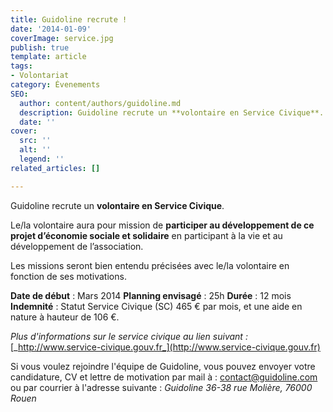 ```yaml
---
title: Guidoline recrute !
date: '2014-01-09'
coverImage: service.jpg
publish: true
template: article
tags:
- Volontariat
category: Évenements
SEO:
  author: content/authors/guidoline.md
  description: Guidoline recrute un **volontaire en Service Civique**.
  date: ''
cover:
  src: ''
  alt: ''
  legend: ''
related_articles: []

---
```

Guidoline recrute un **volontaire en Service Civique**.

Le/la volontaire aura pour mission de **participer au développement de ce projet d’économie sociale et solidaire** en participant à la vie et au développement de l’association.

Les missions seront bien entendu précisées avec le/la volontaire en fonction de ses motivations.

**Date de début** : Mars 2014 **Planning envisagé** : 25h **Durée** : 12 mois **Indemnité** : Statut Service Civique (SC) 465 € par mois, et une aide en nature à hauteur de 106 €.

_Plus d'informations sur le service civique au lien suivant :_ [_http://www.service-civique.gouv.fr_](http://www.service-civique.gouv.fr)

Si vous voulez rejoindre l'équipe de Guidoline, vous pouvez envoyer votre candidature, CV et lettre de motivation par mail à : [contact@guidoline.com](mailto:contact@guidoline.com) ou par courrier à l'adresse suivante : _Guidoline 36-38 rue Molière, 76000 Rouen_
